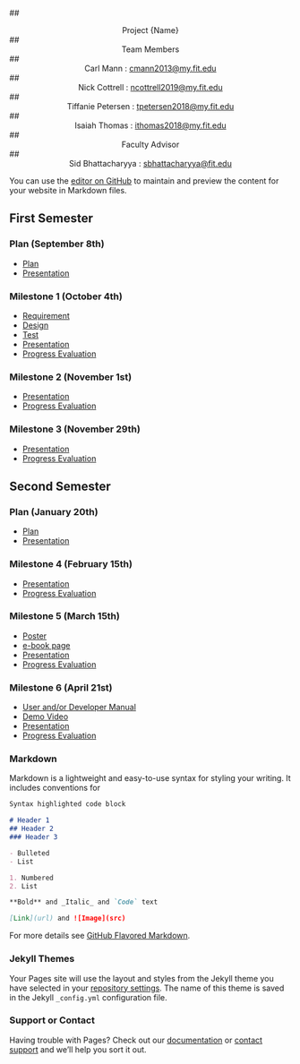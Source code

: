 ##<div align="center"> Project {Name} </div>
##<div align="center"> Team Members </div>
##<div align="center"> Carl Mann : cmann2013@my.fit.edu </div>
##<div align="center"> Nick Cottrell : ncottrell2019@my.fit.edu </div>
##<div align="center"> Tiffanie Petersen : tpetersen2018@my.fit.edu </div>
##<div align="center"> Isaiah Thomas : ithomas2018@my.fit.edu </div>
##<div align="center"> Faculty Advisor </div>
##<div align="center"> Sid Bhattacharyya : sbhattacharyya@fit.edu </div>

You can use the [editor on GitHub](https://github.com/IsaiahST2020/SeniorDesignProject/edit/gh-pages/index.md) to maintain and preview the content for your website in Markdown files.

## First Semester

### Plan (September 8th)
* [Plan](google.com)
* [Presentation](google.com)

### Milestone 1 (October 4th)
* [Requirement](google.com)
* [Design](google.com)
* [Test](google.com)
* [Presentation](google.com)
* [Progress Evaluation](google.com)

### Milestone 2 (November 1st)
* [Presentation](google.com)
* [Progress Evaluation](google.com)

### Milestone 3 (November 29th)
* [Presentation](google.com)
* [Progress Evaluation](google.com)

## Second Semester

### Plan (January 20th)
* [Plan](google.com)
* [Presentation](google.com)

### Milestone 4 (February 15th)
* [Presentation](google.com)
* [Progress Evaluation](google.com)

### Milestone 5 (March 15th)
* [Poster](google.com)
* [e-book page](google.com)
* [Presentation](google.com)
* [Progress Evaluation](google.com)

### Milestone 6 (April 21st)
* [User and/or Developer Manual](google.com)
* [Demo Video](google.com)
* [Presentation](google.com)
* [Progress Evaluation](google.com)

### Markdown

Markdown is a lightweight and easy-to-use syntax for styling your writing. It includes conventions for

```markdown
Syntax highlighted code block

# Header 1
## Header 2
### Header 3

- Bulleted
- List

1. Numbered
2. List

**Bold** and _Italic_ and `Code` text

[Link](url) and ![Image](src)
```

For more details see [GitHub Flavored Markdown](https://guides.github.com/features/mastering-markdown/).

### Jekyll Themes

Your Pages site will use the layout and styles from the Jekyll theme you have selected in your [repository settings](https://github.com/IsaiahST2020/SeniorDesignProject/settings/pages). The name of this theme is saved in the Jekyll `_config.yml` configuration file.

### Support or Contact

Having trouble with Pages? Check out our [documentation](https://docs.github.com/categories/github-pages-basics/) or [contact support](https://support.github.com/contact) and we’ll help you sort it out.
